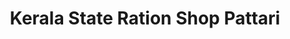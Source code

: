 ---
title: "Kerala State Ration Shop Pattari"
url: /mattannur/kerala-state-ration-shop-pattari/
shop: shop
---